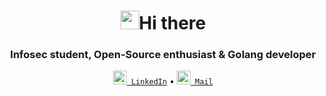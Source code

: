 <!-- Heading -->
<h1 align="center"><img src="https://raw.githubusercontent.com/MartinHeinz/MartinHeinz/master/wave.gif" width=30px>Hi there</h1>
<h3 align="center">Infosec student, Open-Source enthusiast & Golang developer</h3>

<p align="center">
  <code><a href="https://www.linkedin.com/in/lucas-krell/" title="LinkedIn Profile"><img width="22" src="images/linkedin.svg"> LinkedIn</a></code> •
  <code><a href="mailto:lucaskrell@hotmail.fr" title="Mail me"><img width="22" src="images/mail.svg"> Mail</a></code>
</p>
